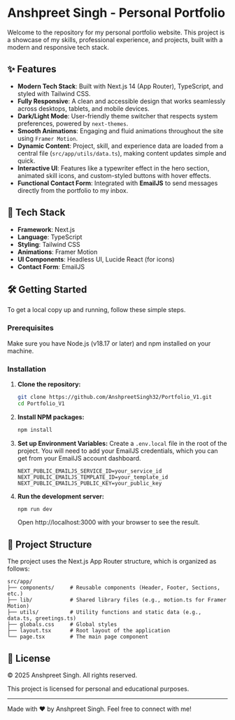 # Anshpreet Singh - Personal Portfolio

Welcome to the repository for my personal portfolio website. This project is a showcase of my skills, professional experience, and projects, built with a modern and responsive tech stack.


## ✨ Features

- **Modern Tech Stack**: Built with Next.js 14 (App Router), TypeScript, and styled with Tailwind CSS.
- **Fully Responsive**: A clean and accessible design that works seamlessly across desktops, tablets, and mobile devices.
- **Dark/Light Mode**: User-friendly theme switcher that respects system preferences, powered by `next-themes`.
- **Smooth Animations**: Engaging and fluid animations throughout the site using `Framer Motion`.
- **Dynamic Content**: Project, skill, and experience data are loaded from a central file (`src/app/utils/data.ts`), making content updates simple and quick.
- **Interactive UI**: Features like a typewriter effect in the hero section, animated skill icons, and custom-styled buttons with hover effects.
- **Functional Contact Form**: Integrated with **EmailJS** to send messages directly from the portfolio to my inbox.

## 🚀 Tech Stack

- **Framework**: Next.js
- **Language**: TypeScript
- **Styling**: Tailwind CSS
- **Animations**: Framer Motion
- **UI Components**: Headless UI, Lucide React (for icons)
- **Contact Form**: EmailJS


## 🛠️ Getting Started

To get a local copy up and running, follow these simple steps.

### Prerequisites

Make sure you have Node.js (v18.17 or later) and npm installed on your machine.

### Installation

1. **Clone the repository:**
   ```bash
   git clone https://github.com/AnshpreetSingh32/Portfolio_V1.git
   cd Portfolio_V1
   ```

2. **Install NPM packages:**
   ```bash
   npm install
   ```

3. **Set up Environment Variables:**
   Create a `.env.local` file in the root of the project. You will need to add your EmailJS credentials, which you can get from your EmailJS account dashboard.

   ```.env.local
   NEXT_PUBLIC_EMAILJS_SERVICE_ID=your_service_id
   NEXT_PUBLIC_EMAILJS_TEMPLATE_ID=your_template_id
   NEXT_PUBLIC_EMAILJS_PUBLIC_KEY=your_public_key
   ```

4. **Run the development server:**
   ```bash
   npm run dev
   ```

   Open http://localhost:3000 with your browser to see the result.

## 📂 Project Structure

The project uses the Next.js App Router structure, which is organized as follows:

```
src/app/
├── components/     # Reusable components (Header, Footer, Sections, etc.)
├── lib/            # Shared library files (e.g., motion.ts for Framer Motion)
├── utils/          # Utility functions and static data (e.g., data.ts, greetings.ts)
├── globals.css     # Global styles
├── layout.tsx      # Root layout of the application
└── page.tsx        # The main page component
```

## 📜 License

© 2025 Anshpreet Singh. All rights reserved.  

This project is licensed for personal and educational purposes.

---

Made with ❤️ by Anshpreet Singh. Feel free to connect with me!
